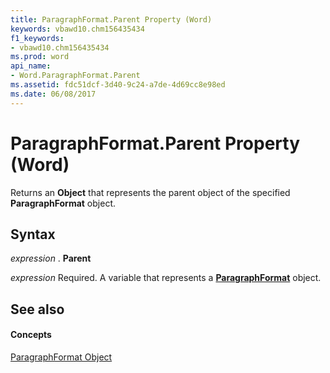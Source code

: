 ```yaml
---
title: ParagraphFormat.Parent Property (Word)
keywords: vbawd10.chm156435434
f1_keywords:
- vbawd10.chm156435434
ms.prod: word
api_name:
- Word.ParagraphFormat.Parent
ms.assetid: fdc51dcf-3d40-9c24-a7de-4d69cc8e98ed
ms.date: 06/08/2017
---
```



# ParagraphFormat.Parent Property (Word)

Returns an **Object** that represents the parent object of the specified **ParagraphFormat** object.


## Syntax

 _expression_ . **Parent**

 _expression_ Required. A variable that represents a **[ParagraphFormat](paragraphformat-object-word.md)** object.


## See also


#### Concepts


[ParagraphFormat Object](paragraphformat-object-word.md)

